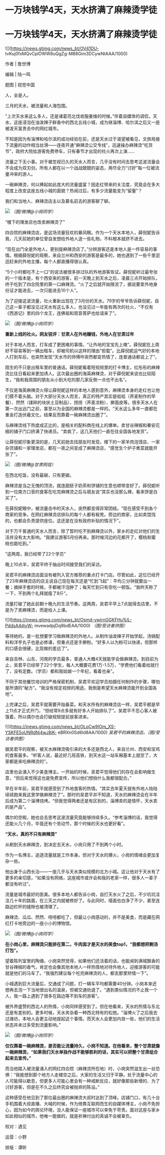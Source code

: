 # 一万块钱学4天，天水挤满了麻辣烫学徒

# 一万块钱学4天，天水挤满了麻辣烫学徒

![](https://inews.gtimg.com/news_bt/OV41DU-
tvKuj0fxMQvCplOWW8uQgZg-M88Gim3DCywNtAAA/1000)

作者 | 詹世博

编辑 | 陆一鸣

题图 | 视觉中国

人，全是人。

三月的天水，被流量和人海包围。

“上次天水来这么多人，还是诸葛亮北伐收服姜维的时候。”伴着自媒体的调侃，天水，这座浸泡在油泼辣子鲜香中的西北五线小城，成为继淄博、哈尔滨之后又一座被泼天富贵击中的网红城市。

不知是因为有淄博和哈尔滨的成功经验在前，还是天水过于渴望被看见，文旅局接下流量的动作相当丝滑——连夜开通“麻辣烫公交专线”，迅速操办麻辣烫“吃货节”，政府大院给游客免费停车，只有春节才出现的社火再次上演......

流量之下无小事。对于被忽视已久的天水人而言，几乎没有时间去思考这波流量会不会成为双刃剑，所有人都在以一个战战兢兢的姿态，用尽全力“讨好”每一位被流量冲来的游人。

一碗麻辣烫，何以捧起如此庞大的流量盛宴？因走红带来的关注度，究竟会在多大程度上改变这座五线小城的面貌？热闹过后，有多少流量能变为“留量”？

我们和当地人、麻辣烫店主以及慕名前去的游客聊了聊。

![](https://inews.gtimg.com/news_bt/OVKzJLy8zNdP7x9XexSqVqzLE3yMy4MSoZopg2rHVpoNsAA/1000)
_（图/微博@小岗同学）_

“楼下的理发店也改卖麻辣烫了”

四合院的麻辣烫店，是这场流量狂欢的暴风眼。作为一个天水本地人，薛倪妮告诉我，几天前她的单位曾自发想给外地人送一些礼物，不料根本就挤不进去。

“现在出门全是外地人，更别提麻辣烫店了。”分辨游客还是本地人是一件容易的事情。根据薛倪妮的观察，来自兰州和西安的游客是最多的，她也遇到了一些千里迢迢赶来的外地主播，每个人都直播得很认真。

“5个小时都吃不上一口”的说法被很多排过队的外地游客佐证。薛倪妮听过最夸张的一个版本是，有个西安来的游客，前一天晚上到天水之后，凌晨三点开始排队，终于吃到了四合院里的第一口麻辣烫。“火了之后就开始限流了，据说要拿外地身份证才能进去，一次只能进去10个人”。

为了迎接这波流量，社火重新出现在了3月份的天水。79岁的爷爷告诉薛倪妮，自己这一辈子都没见过天水有这么多人，也没见过一年能有两次的社火，“不仅有《西游记》里的四个龙王，连佛祖和观音菩萨也给请来了”。

![](https://inews.gtimg.com/news_bt/OrnLqPTIw1bIQJ9fgyoo1_aUV3VLxLhNvXMZ8UtNxWBHMAA/1000)
_（图/微博@小岗同学）_

**重新上线的社火。网友锐评：甘肃人在外地赚钱，外地人在甘肃过年**

对于本地人而言，打车成了更困难的事情。“让外地的宝宝先上嗷”。薛倪妮在上周好不容易等到一辆出租车，却被司机以这样的理由“拒载”。比薛倪妮运气好的本地人打到车后，也突然发现“天水市的师傅咋突然都变热情了，连普通话都说上了”。

陌生的不只是出租车里的普通话。薛倪妮看着短视频里的打卡博主，红彤彤的麻辣烫比往日看起来更加诱人。这次最出圈的海英麻辣烫，对于薛倪妮来说也比较陌生，“我和我周围的朋友从小到大吃的那几家反倒一点也不出名”。

不仅是海英麻辣烫火得让薛倪妮这样的本地人感到意外，麻辣烫本身的走红也让他们摸不着头脑。对于大部分天水人而言，真正的特产其实是呱呱（荞麦制作的早餐）、然然（揉碎的块状土豆制品）、捞捞（荞麦凉粉）、擀面皮等。很多天水人在第一次出远门之前，甚至以为全国的麻辣烫都是一样的。“天水这么多年一直都在重金打造伏羲文化，结果反而靠着一碗麻辣烫出圈了”。

与麻辣烫线下热度成正比的，是相关的配料商在线上的爆单。卖甘谷辣椒和秦安花椒的铺子门口挤满了快递员。“卖疯了，这几天他们一直在往全国各地发货”。

让薛倪妮印象更深的是，几天前她去找朋友时发现，楼下的一家羊肉泡馍店、一家杂货铺和一家理发店，都在一夜之间变成了麻辣烫店，“感觉生个炉子煮菜就能开张了”。

![](https://inews.gtimg.com/news_bt/OxR8Aj_rmR-P0nhxJiPK_WFXl3Cznjaar2gM61RicwrMkAA/1000)
_（图/微博@甘肃网信）_

在西北吃饭，没有最碳，只有更碳。

麻辣烫是当之无愧的顶流，就连甜胚子奶茶和饼铺的生意也顺带变好了。薛倪妮听到一位南方口音的食客在吃完麻辣烫之后与朋友说“其实也没那么辣，看来饼是白买了”。

在薛倪妮眼中，被流量击中的天水人，突然都变得异常团结。“现在感受不到各个商家的竞争。在网红麻辣烫店排队的每个人都有板凳。旁边的商家，比如卖馄饨的，也都会负责提供座位。这还是在没有政府补贴的情况下”。

对于万千普通的天水人而言，除了暂时吃不到麻辣烫以外，家乡的走红对他们的生活并没有太大影响。“我建议游客5月份再来。那时候河边的花都开了，樱桃和蜜桃也能吃到。”

“这两周，我已经带了22个学员”

晚上10点半，吴君平终于抽出时间接受我们的采访。

吴君平的麻辣烫店面没有被列入官方推荐的重点打卡门店。尽管如此，这位已经开了23年麻辣烫店的店主说自己现在每天还是“忙到飞起”：平均三分钟就要出一餐；摘掉手套的时候，手都被汗泡肿了；每天忙到只有空吃一顿饭。“我昨天称了一下，不到两个礼拜就瘦了8斤”。

流量打破了她此前朝十晚九的生活节奏。这两周，吴君平早上7点就得去店里，不是为了卖麻辣烫，而是给人上课。

![](https://inews.gtimg.com/news_bt/Osmd-ywirnGGKFHu1UL-PddsA4djyW-
mvewadpjDq9bdEAA/1000) _（图/受访者供图）_

等待她的，是一批想要学习做麻辣烫的外地人。从制作油泼辣子开始学起，汤锅配料和洋芋丸子也是必修课，但重点还是手擀粉。“好多人以为粉可以快递，但那样的口感会很硬，比现做的差远了”。

来自吉林、山东、河南的学员最多，普通人大概4天就能学会做麻辣烫。到目前为止，吴君平已经带了22个学生，每人大概要花费1万-1.5万，“学费他们看着给就行了，没有定数。（学员）都和我姑娘一个年纪，看着也亲”。

不同于其他餐饮培训的严格保密机制，吴君平欢迎学员拍摄任何制作的步骤，哪怕是所谓的“秘方”。“我没有规定视频的用途。我倒是希望天水麻辣烫能开到全国各地”。

上完课之后，吴君平就需要开始备菜。和天水所有的麻辣烫店一样，吴君平都是早上11点才正式开门，“但经常9点多就有好多人开始排队了”。吴君平不忍心客人被饿着，所以偶尔也会打破规矩提前放客进来。

![](https://inews.gtimg.com/news_bt/OLoCw9IOm_XS-YSKFE5oUNRdNj4wJ8iK-
eBRXn0Sd6ld8AA/1000) _吴君平的麻辣烫店。（图/受访者供图）_

据吴君平的观察，被天水麻辣烫吸引来的大多还是西北人，来自兰州、西安和宝鸡的食客最多。“听客人说，最近好几班高铁，到天水这一站车厢基本上就空了，大家都是来吃麻辣烫的”。

店里也会涌入不少美食博主。一开始的时候，吴君平觉得他们的存在会影响做生意，“但后来觉得这也是免费宣传，所以他们想拍什么我都很配合。”

早在半年前，吴君平就感受到了外地食客的热情。“其实去年夏天就有外地人陆陆续续跑来我这里学做麻辣烫了”。那时的吴君平并不知道，天水的麻辣烫会在半年后成为第二个淄博烧烤。“但我觉得两者还是有区别的，淄博卖的是情怀，天水卖的是产品”。

偶尔的空暇，她也会去思考这波流量究竟能够持续多久。“参考淄博的话，我觉得还能火几个月，毕竟还有个劳动节，那个时候的天水也更好看”。

**“天水，真的不只有麻辣烫”**

从刷到天水麻辣烫，到决定去天水，小岗只用了不到两个小时。

作为一名博主，追逐流量就是工作本身。但对于天水的爆火，小岗的情绪会更加复杂一些。

他出身于山西长治——一座几乎与天水类似规模的北方小城。这让他对于天水有了更多的亲切感，“如果没有网络，这座城市或许会和我的老家一样，很多人一辈子都没有听过”。

流量是城市最好的医美。很多本地人都告诉小岗，自打天水火了之后，不少坑坑洼洼几十年的路面，在三天之内就被修好了。与此同时，墙面也白净了不少，甚至连路边栏杆的缝隙也被清理了。

麻辣烫、瓜瓜、然然、唠唠都吃了，但最让小岗感动的，并不是美食，而是藏在网红打卡地旁边的一座小小的博物馆。

![](https://inews.gtimg.com/news_bt/OVqQYuK9iQuzHz6k-1T4ttp8UbtnIJY_8W8GKjbbthaPsAA/1000)
_（图/微博@小岗同学）_

**在小岗心里，麻辣烫只能排在第二，牛肉面才是天水的美食top1，“我都想把剩汤打包”。**

望着陈列室里的陶俑，小岗突然觉得，如果他们还活着的话，也能闻到满城飘香的甘谷辣椒的香气，肯定也会像其他本地人一样热情地对待外地人，迎接游客的可能就是他们的马车了。“我强烈建议每个吃完麻辣烫的人，都去那里矫情一下”。

小城遇到巨大流量后，交通成了问题，打一辆车平均都需要40分钟。小岗本来还想再去泡一下当地很出名的温泉，但被交通劝退了。“遇到类似情况的不止我一个人，我一路上遇到了很多在路边等不到车的游客”。

被外界盛赞的西北人的热情，小岗同样感受到了。但在他看来，天水的热情与东北还是有差别的。更多时候，天水夹杂着一种西北特有的松弛。“淄博火了之后我去过潍坊，本地人会更主动地提起这个事情。而天水人会更加内敛一些，他们的生活状态并未过多受到流量影响。”

![](https://inews.gtimg.com/news_bt/OfsDMLpuwpG7wPoTdjlaRsSm3b5g8ASxz6jk7eMjoqqRUAA/1000)
_（图/微博@小岗同学）_

**仅仅靠着一碗麻辣烫，是否能让流量持久，小岗不知道。在他看来，整个甘肃就像一碗麻辣烫，“如果我们天水单独作战不能够胜利的话，其实可以把整个甘肃组合起来去宣传。”**

而当他踏入被流量涌入的网红四合院（麻辣烫所在地）时，小岗突然滋生出一丝恐惧：“我能想到那个地方人走楼空之后，大家的生活又归于平静。处于流量中心的人可能得以歇息，但更多人可能心里会有一种戒断反应，就好像那些新增的、为了讨好游客，但是在不久之后终究会被抛弃的陈设。”

这种感受在他见到了那位最出圈的麻辣烫大叔时达到了顶峰。店铺门口，有几十台手机围着大叔直播、大喊的时候，作为倚靠互联网而生的自媒体博主，小岗不免担心，因为如今的舆论环境，没人能保证一座城市可以幸免于苛责。面对这座与家乡如此相似的城市，他唯一能做的，就是祈祷付出的真诚不会被辜负。

校对：遇见

运营：小野

排版：谭昕


